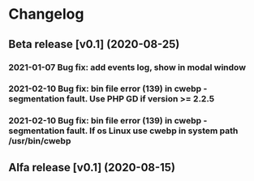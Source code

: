 # Changelog

## Beta release [v0.1] (2020-08-25)
### 2021-01-07 Bug fix: add events log, show in modal window
### 2021-02-10 Bug fix: bin file error (139) in cwebp - segmentation fault. Use PHP GD if version >= 2.2.5
### 2021-02-10 Bug fix: bin file error (139) in cwebp - segmentation fault. If os Linux use cwebp in system path /usr/bin/cwebp

## Alfa release [v0.1] (2020-08-15)
